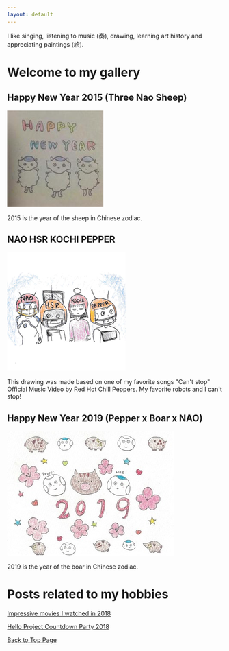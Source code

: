 ```yaml
---
layout: default
---
```


I like singing, listening to music (奏), drawing, learning art history and appreciating paintings (絵).  

# Welcome to my gallery

## Happy New Year 2015 (Three Nao Sheep)

![](figure/happynewyear2015.jpeg)

2015 is the year of the sheep in Chinese zodiac.

## NAO HSR KOCHI PEPPER

![](figure/profile.png)

This drawing was made based on one of my favorite songs "Can't stop" Official Music Video by Red Hot Chill Peppers. My favorite robots and I can't stop!  

## Happy New Year 2019 (Pepper x Boar x NAO)

![](figure/happynewyear2019.jpg)

2019 is the year of the boar in Chinese zodiac.

# Posts related to my hobbies

[Impressive movies I watched in 2018](/hobby_posts/2018-12-17-movie2018.md)  

[Hello Project Countdown Party 2018](/hobby_posts/2018-12-31-hello-project-countdown-party-2018.md)     

<a href="{{ site.baseurl }}/index.html">Back to Top Page</a>